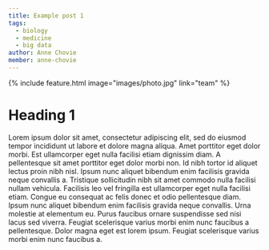 ```yaml
---
title: Example post 1
tags:
  - biology
  - medicine
  - big data
author: Anne Chovie
member: anne-chovie
---
```


{%
  include feature.html
  image="images/photo.jpg"
  link="team"
%}
# Heading 1

Lorem ipsum dolor sit amet, consectetur adipiscing elit, sed do eiusmod tempor incididunt ut labore et dolore magna aliqua.
Amet porttitor eget dolor morbi.
Est ullamcorper eget nulla facilisi etiam dignissim diam.
A pellentesque sit amet porttitor eget dolor morbi non.
Id nibh tortor id aliquet lectus proin nibh nisl.
Ipsum nunc aliquet bibendum enim facilisis gravida neque convallis a.
Tristique sollicitudin nibh sit amet commodo nulla facilisi nullam vehicula.
Facilisis leo vel fringilla est ullamcorper eget nulla facilisi etiam.
Congue eu consequat ac felis donec et odio pellentesque diam.
Ipsum nunc aliquet bibendum enim facilisis gravida neque convallis.
Urna molestie at elementum eu.
Purus faucibus ornare suspendisse sed nisi lacus sed viverra.
Feugiat scelerisque varius morbi enim nunc faucibus a pellentesque.
Dolor magna eget est lorem ipsum.
Feugiat scelerisque varius morbi enim nunc faucibus a.

